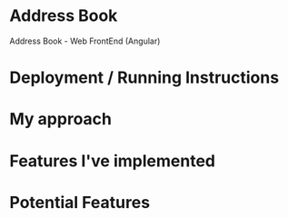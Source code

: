 # Address Book

Address Book - Web FrontEnd (Angular)

# Deployment / Running Instructions

# My approach

# Features I've implemented

# Potential Features
